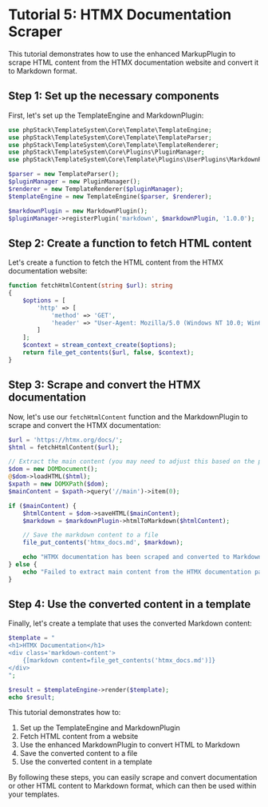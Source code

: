 # Tutorial 5: HTMX Documentation Scraper

This tutorial demonstrates how to use the enhanced MarkupPlugin to scrape HTML content from the HTMX documentation website and convert it to Markdown format.

## Step 1: Set up the necessary components

First, let's set up the TemplateEngine and MarkdownPlugin:

```php
use phpStack\TemplateSystem\Core\Template\TemplateEngine;
use phpStack\TemplateSystem\Core\Template\TemplateParser;
use phpStack\TemplateSystem\Core\Template\TemplateRenderer;
use phpStack\TemplateSystem\Core\Plugins\PluginManager;
use phpStack\TemplateSystem\Core\Template\Plugins\UserPlugins\MarkdownPlugin;

$parser = new TemplateParser();
$pluginManager = new PluginManager();
$renderer = new TemplateRenderer($pluginManager);
$templateEngine = new TemplateEngine($parser, $renderer);

$markdownPlugin = new MarkdownPlugin();
$pluginManager->registerPlugin('markdown', $markdownPlugin, '1.0.0');
```

## Step 2: Create a function to fetch HTML content

Let's create a function to fetch the HTML content from the HTMX documentation website:

```php
function fetchHtmlContent(string $url): string
{
    $options = [
        'http' => [
            'method' => 'GET',
            'header' => "User-Agent: Mozilla/5.0 (Windows NT 10.0; Win64; x64) AppleWebKit/537.36 (KHTML, like Gecko) Chrome/91.0.4472.124 Safari/537.36\r\n"
        ]
    ];
    $context = stream_context_create($options);
    return file_get_contents($url, false, $context);
}
```

## Step 3: Scrape and convert the HTMX documentation

Now, let's use our `fetchHtmlContent` function and the MarkdownPlugin to scrape and convert the HTMX documentation:

```php
$url = 'https://htmx.org/docs/';
$html = fetchHtmlContent($url);

// Extract the main content (you may need to adjust this based on the page structure)
$dom = new DOMDocument();
@$dom->loadHTML($html);
$xpath = new DOMXPath($dom);
$mainContent = $xpath->query('//main')->item(0);

if ($mainContent) {
    $htmlContent = $dom->saveHTML($mainContent);
    $markdown = $markdownPlugin->htmlToMarkdown($htmlContent);

    // Save the markdown content to a file
    file_put_contents('htmx_docs.md', $markdown);

    echo "HTMX documentation has been scraped and converted to Markdown. Check 'htmx_docs.md' for the result.";
} else {
    echo "Failed to extract main content from the HTMX documentation page.";
}
```

## Step 4: Use the converted content in a template

Finally, let's create a template that uses the converted Markdown content:

```php
$template = "
<h1>HTMX Documentation</h1>
<div class='markdown-content'>
    {[markdown content=file_get_contents('htmx_docs.md')]}
</div>
";

$result = $templateEngine->render($template);
echo $result;
```

This tutorial demonstrates how to:

1. Set up the TemplateEngine and MarkdownPlugin
2. Fetch HTML content from a website
3. Use the enhanced MarkdownPlugin to convert HTML to Markdown
4. Save the converted content to a file
5. Use the converted content in a template

By following these steps, you can easily scrape and convert documentation or other HTML content to Markdown format, which can then be used within your templates.
